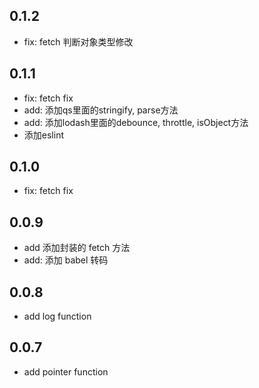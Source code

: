 ## 0.1.2
* fix: fetch 判断对象类型修改

## 0.1.1
* fix: fetch fix
* add: 添加qs里面的stringify, parse方法
* add: 添加lodash里面的debounce, throttle, isObject方法
* 添加eslint
  
## 0.1.0
* fix: fetch fix
  
## 0.0.9
* add 添加封装的 fetch 方法
* add: 添加 babel 转码
  
## 0.0.8
* add log function

## 0.0.7
* add pointer function
